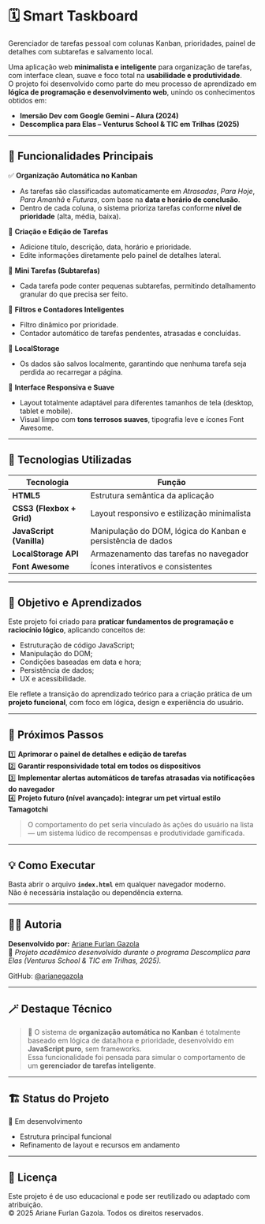 # 🗓️ Smart Taskboard
Gerenciador de tarefas pessoal com colunas Kanban, prioridades, painel de detalhes com subtarefas e salvamento local.
  
Uma aplicação web **minimalista e inteligente** para organização de tarefas, com interface clean, suave e foco total na **usabilidade e produtividade**.  
O projeto foi desenvolvido como parte do meu processo de aprendizado em **lógica de programação e desenvolvimento web**, unindo os conhecimentos obtidos em:

- **Imersão Dev com Google Gemini – Alura (2024)**  
- **Descomplica para Elas – Venturus School & TIC em Trilhas (2025)**  

---

## 🚀 Funcionalidades Principais  

✅ **Organização Automática no Kanban**  
- As tarefas são classificadas automaticamente em *Atrasadas*, *Para Hoje*, *Para Amanhã* e *Futuras*, com base na **data e horário de conclusão**.  
- Dentro de cada coluna, o sistema prioriza tarefas conforme **nível de prioridade** (alta, média, baixa).  

📝 **Criação e Edição de Tarefas**  
- Adicione título, descrição, data, horário e prioridade.  
- Edite informações diretamente pelo painel de detalhes lateral.  

🧩 **Mini Tarefas (Subtarefas)**  
- Cada tarefa pode conter pequenas subtarefas, permitindo detalhamento granular do que precisa ser feito.  

🎯 **Filtros e Contadores Inteligentes**  
- Filtro dinâmico por prioridade.  
- Contador automático de tarefas pendentes, atrasadas e concluídas.  

💾 **LocalStorage**  
- Os dados são salvos localmente, garantindo que nenhuma tarefa seja perdida ao recarregar a página.  

📱 **Interface Responsiva e Suave**  
- Layout totalmente adaptável para diferentes tamanhos de tela (desktop, tablet e mobile).  
- Visual limpo com **tons terrosos suaves**, tipografia leve e ícones Font Awesome.  

---

## 🧠 Tecnologias Utilizadas  

| Tecnologia | Função |
|-------------|--------|
| **HTML5** | Estrutura semântica da aplicação |
| **CSS3 (Flexbox + Grid)** | Layout responsivo e estilização minimalista |
| **JavaScript (Vanilla)** | Manipulação do DOM, lógica do Kanban e persistência de dados |
| **LocalStorage API** | Armazenamento das tarefas no navegador |
| **Font Awesome** | Ícones interativos e consistentes |

---

## 🎯 Objetivo e Aprendizados  

Este projeto foi criado para **praticar fundamentos de programação e raciocínio lógico**, aplicando conceitos de:
- Estruturação de código JavaScript;
- Manipulação do DOM;
- Condições baseadas em data e hora;
- Persistência de dados;
- UX e acessibilidade.

Ele reflete a transição do aprendizado teórico para a criação prática de um **projeto funcional**, com foco em lógica, design e experiência do usuário.  

---

## 📌 Próximos Passos  

1️⃣ **Aprimorar o painel de detalhes e edição de tarefas**  
2️⃣ **Garantir responsividade total em todos os dispositivos**  
3️⃣ **Implementar alertas automáticos de tarefas atrasadas via notificações do navegador**  
4️⃣ **Projeto futuro (nível avançado): integrar um pet virtual estilo Tamagotchi**  
> O comportamento do pet seria vinculado às ações do usuário na lista — um sistema lúdico de recompensas e produtividade gamificada.

---

## 💡 Como Executar  

Basta abrir o arquivo **`index.html`** em qualquer navegador moderno.  
Não é necessária instalação ou dependência externa.  

---

## 👩‍💻 Autoria  

**Desenvolvido por:** [Ariane Furlan Gazola](https://www.linkedin.com/in/arianegazola)  
📍 *Projeto acadêmico desenvolvido durante o programa Descomplica para Elas (Venturus School & TIC em Trilhas, 2025).*  

GitHub: [@arianegazola](https://github.com/arianegazola)  

---

## 🪄 Destaque Técnico  

> 🔸 O sistema de **organização automática no Kanban** é totalmente baseado em lógica de data/hora e prioridade, desenvolvido em **JavaScript puro**, sem frameworks.  
> Essa funcionalidade foi pensada para simular o comportamento de um **gerenciador de tarefas inteligente**.

---

## 🏗️ Status do Projeto  
🚧 Em desenvolvimento  
- Estrutura principal funcional  
- Refinamento de layout e recursos em andamento  

---

## 📜 Licença  

Este projeto é de uso educacional e pode ser reutilizado ou adaptado com atribuição.  
© 2025 Ariane Furlan Gazola. Todos os direitos reservados.

